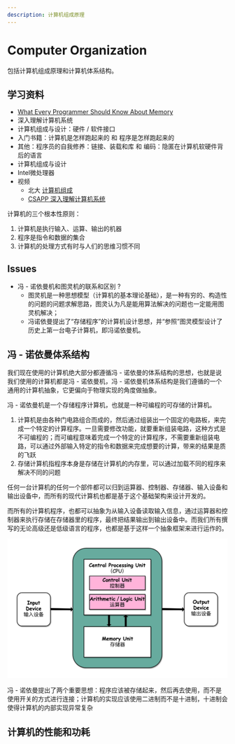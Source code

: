 ```yaml
---
description: 计算机组成原理
---
```


# Computer Organization

包括计算机组成原理和计算机体系结构。

## 学习资料

* [What Every Programmer Should Know About Memory](https://lwn.net/Articles/250967/)
* 深入理解计算机系统
* 计算机组成与设计：硬件 / 软件接口
* 入门书籍：计算机是怎样跑起来的 和 程序是怎样跑起来的
* 其他：程序员的自我修养：链接、装载和库 和 编码：隐匿在计算机软硬件背后的语言
* 计算机组成与设计
* Intel微处理器
* 视频
  * 北大 [计算机组成](https://www.coursera.org/learn/jisuanji-zucheng)
  * [CSAPP 深入理解计算机系统](https://www.bilibili.com/video/av24540152/)

计算机的三个根本性原则：

1. 计算机是执行输入、运算、输出的机器
2. 程序是指令和数据的集合
3. 计算机的处理方式有时与人们的思维习惯不同

## Issues

* 冯 - 诺依曼机和图灵机的联系和区别 ?
  * 图灵机是一种思想模型（计算机的基本理论基础），是一种有穷的、构造性的问题的问题求解思路，图灵认为凡是能用算法解决的问题也一定能用图灵机解决；
  * 冯诺依曼提出了“存储程序”的计算机设计思想，并“参照”图灵模型设计了历史上第一台电子计算机，即冯诺依曼机。

## 冯 - 诺依曼体系结构

我们现在使用的计算机绝大部分都遵循冯 - 诺依曼的体系结构的思想，也就是说我们使用的计算机都是冯 - 诺依曼机，冯 - 诺依曼机体系结构是我们遵循的一个通用的计算机抽象，它更偏向于物理实现的角度做抽象。

冯 - 诺依曼机是一个存储程序计算机，也就是一种可编程的可存储的计算机。

1. 计算机是由各种门电路组合而成的，然后通过组装出一个固定的电路板，来完成一个特定的计算程序。一旦需要修改功能，就要重新组装电路，这种方式是不可编程的；而可编程意味着完成一个特定的计算程序，不需要重新组装电路，可以通过外部输入特定的指令和数据来完成想要的计算，带来的结果是质的飞跃
2. 存储计算机指程序本身是存储在计算机的内存里，可以通过加载不同的程序来解决不同的问题

任何一台计算机的任何一个部件都可以归到运算器、控制器、存储器、输入设备和输出设备中，而所有的现代计算机也都是基于这个基础架构来设计开发的。

而所有的计算机程序，也都可以抽象为从输入设备读取输入信息，通过运算器和控制器来执行存储在存储器里的程序，最终把结果输出到输出设备中。而我们所有撰写的无论高级还是低级语言的程序，也都是基于这样一个抽象框架来进行运作的。

![&#x51AF; - &#x8BFA;&#x4F9D;&#x66FC;&#x4F53;&#x7CFB;&#x7ED3;&#x6784;&#x793A;&#x610F;&#x56FE;](../../.gitbook/assets/image%20%2896%29.png)

冯 - 诺依曼提出了两个重要思想：程序应该被存储起来，然后再去使用，而不是使用开关的方式进行连接；计算机的实现应该使用二进制而不是十进制，十进制会使得计算机的内部实现异常复杂

## 计算机的性能和功耗



